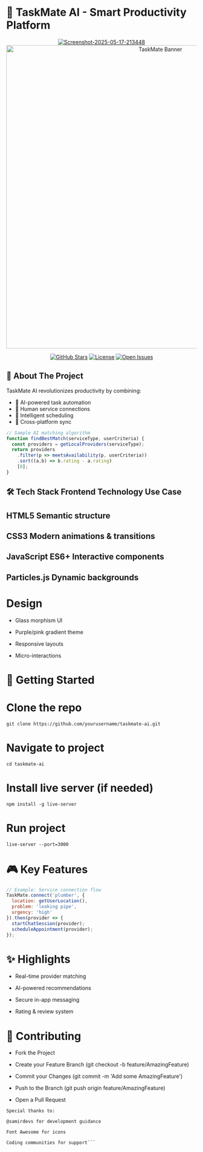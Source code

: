 # 🚀 TaskMate AI - Smart Productivity Platform

<div align="center">
  <a href="https://ibb.co/4RQCQnp2"><img src="https://i.ibb.co/CKr4r3Q6/Screenshot-2025-05-17-213448.png" alt="Screenshot-2025-05-17-213448" border="0"></a>
  <img src="https://i.ibb.co/CKr4r3Q6/Screenshot-2025-05-17-213448.png" alt="TaskMate Banner" width="800"/>
  
  [![GitHub Stars](https://img.shields.io/github/stars/yourusername/taskmate-ai?style=social)](https://github.com/yourusername/taskmate-ai/stargazers) 
  [![License](https://img.shields.io/badge/license-MIT-blue)](https://opensource.org/licenses/MIT)
  [![Open Issues](https://img.shields.io/github/issues/yourusername/taskmate-ai)](https://github.com/yourusername/taskmate-ai/issues)
</div>

## 🌟 About The Project

TaskMate AI revolutionizes productivity by combining:
- 🤖 AI-powered task automation
- 👥 Human service connections
- 🎯 Intelligent scheduling
- 🔄 Cross-platform sync

```javascript
// Sample AI matching algorithm
function findBestMatch(serviceType, userCriteria) {
  const providers = getLocalProviders(serviceType);
  return providers
    .filter(p => meetsAvailability(p, userCriteria))
    .sort((a,b) => b.rating - a.rating)
    [0];
}
```

🛠 Tech Stack
Frontend
Technology	Use Case
--------------------------------------
HTML5	Semantic structure
--------------------------------------
CSS3	Modern animations & transitions
--------------------------------------
JavaScript ES6+	Interactive components
--------------------------------------
Particles.js	Dynamic backgrounds
--------------------------------------

# Design
- Glass morphism UI

- Purple/pink gradient theme

- Responsive layouts

- Micro-interactions

# 🚀 Getting Started

# Clone the repo
```git clone https://github.com/yourusername/taskmate-ai.git```

# Navigate to project
```cd taskmate-ai```

# Install live server (if needed)
```npm install -g live-server```

# Run project
```live-server --port=3000```
# 🎮 Key Features

```javascript
// Example: Service connection flow
TaskMate.connect('plumber', {
  location: getUserLocation(),
  problem: 'leaking pipe',
  urgency: 'high'
}).then(provider => {
  startChatSession(provider);
  scheduleAppointment(provider);
});
```

# ✨ Highlights

- Real-time provider matching

- AI-powered recommendations

- Secure in-app messaging

- Rating & review system

# 🤝 Contributing

- Fork the Project

- Create your Feature Branch (git checkout -b feature/AmazingFeature)

- Commit your Changes (git commit -m 'Add some AmazingFeature')

- Push to the Branch (git push origin feature/AmazingFeature)

- Open a Pull Request

```📜 Credits
Special thanks to:

@samirdevs for development guidance

Font Awesome for icons

Coding communities for support```
